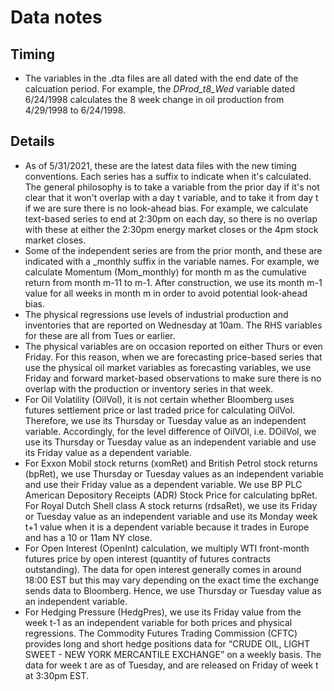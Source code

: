 # Data notes

## Timing
- The variables in the .dta files are all dated with the end date of the calcuation period.  For example, the *DProd_t8_Wed* variable dated 6/24/1998 calculates the 8 week change in oil production from 4/29/1998 to 6/24/1998.

## Details
- As of 5/31/2021, these are the latest data files with the new timing conventions. Each series has a suffix to indicate when it's calculated. The general philosophy is to take a variable from the prior day if it's not clear that it won't overlap with a day t variable, and to take it from day t if we are sure there is no look-ahead bias. For example, we calculate text-based series to end at 2:30pm on each day, so there is no overlap with these at either the 2:30pm energy market closes or the 4pm stock market closes.
- Some of the independent series are from the prior month, and these are indicated with a _monthly suffix in the variable names. For example, we calculate Momentum (Mom_monthly) for month m as the cumulative return from month m-11 to m-1. After construction, we use its month m-1 value for all weeks in month m in order to avoid potential look-ahead bias.
- The physical regressions use levels of industrial production and inventories that are reported on Wednesday at 10am. The RHS variables for these are all from Tues or earlier.
- The physical variables are on occasion reported on either Thurs or even Friday. For this reason, when we are forecasting price-based series that use the physical oil market variables as forecasting variables, we use Friday and forward market-based observations to make sure there is no overlap with the production or inventory series in that week.
- For Oil Volatility (OilVol), it is not certain whether Bloomberg uses futures settlement price or last traded price for calculating OilVol. Therefore, we use its Thursday or Tuesday value as an independent variable. Accordingly, for the level difference of OilVOl, i.e. DOilVol, we use its Thursday or Tuesday value as an independent variable and use its Friday value as a dependent variable. 
- For Exxon Mobil stock returns (xomRet) and British Petrol stock returns (bpRet), we use Thursday or Tuesday values as an independent variable and use their Friday value as a dependent variable. We use BP PLC American Depository Receipts (ADR) Stock Price for calculating bpRet. For Royal Dutch Shell class A stock returns (rdsaRet), we use its Friday or Tuesday value as an independent variable and use its Monday week t+1 value when it is a dependent variable because it trades in Europe and has a 10 or 11am NY close.
- For Open Interest (OpenInt) calculation, we multiply WTI front-month futures price by open interest (quantity of futures contracts outstanding). The data for open interest generally comes in around 18:00 EST but this may vary depending on the exact time the exchange sends data to Bloomberg. Hence, we use Thursday or Tuesday value as an independent variable. 
- For Hedging Pressure (HedgPres), we use its Friday value from the week t-1 as an independent variable for both prices and physical regressions.  The Commodity Futures Trading Commission (CFTC) provides long and short hedge positions data for “CRUDE OIL, LIGHT SWEET - NEW YORK MERCANTILE EXCHANGE” on a weekly basis.  The data for week t are as of Tuesday, and are released on Friday of week t at 3:30pm EST.
